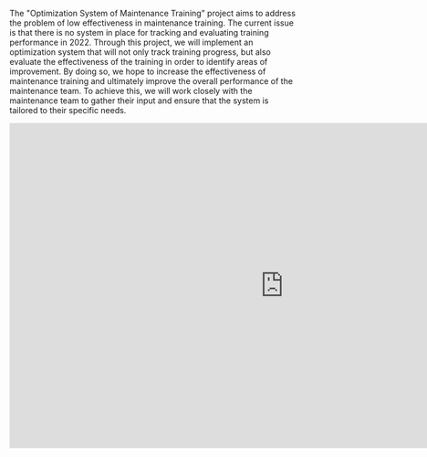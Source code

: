 The "Optimization System of Maintenance Training" project aims to address the problem of low effectiveness in maintenance training. The current issue is that there is no system in place for tracking and evaluating training performance in 2022. Through this project, we will implement an optimization system that will not only track training progress, but also evaluate the effectiveness of the training in order to identify areas of improvement. By doing so, we hope to increase the effectiveness of maintenance training and ultimately improve the overall performance of the maintenance team. To achieve this, we will work closely with the maintenance team to gather their input and ensure that the system is tailored to their specific needs.

<iframe src="https://docs.google.com/presentation/d/e/2PACX-1vR0sqQQFZdWjthCanjVX3VIJIoTeWF_GC-TQDisa0vSaSk37W7s5DrC_M2EVUxHPkaJGMIxEAYclwMZ/embed?start=true&loop=true&delayms=5000" frameborder="0" width="960" height="569" allowfullscreen="true" mozallowfullscreen="true" webkitallowfullscreen="true"></iframe>
